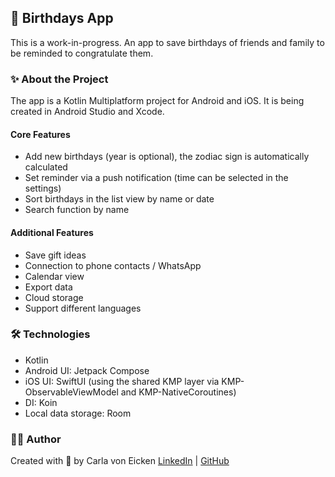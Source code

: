 ## 🎂 Birthdays App

This is a work-in-progress. An app to save birthdays of friends and family to be reminded to congratulate them.

### ✨ About the Project

The app is a Kotlin Multiplatform project for Android and iOS. It is being created in Android Studio and Xcode. 

#### Core Features

- Add new birthdays (year is optional), the zodiac sign is automatically calculated
- Set reminder via a push notification (time can be selected in the settings)
- Sort birthdays in the list view by name or date
- Search function by name

#### Additional Features

- Save gift ideas
- Connection to phone contacts / WhatsApp
- Calendar view
- Export data
- Cloud storage
- Support different languages

### 🛠️ Technologies

- Kotlin
- Android UI: Jetpack Compose
- iOS UI: SwiftUI (using the shared KMP layer via KMP-ObservableViewModel and KMP-NativeCoroutines)
- DI: Koin
- Local data storage: Room

### 👩‍💻 Author

Created with 💙 by Carla von Eicken
[LinkedIn](https://www.linkedin.com/in/carla-von-eicken/) | [GitHub](https://github.com/carla-voneicken)
